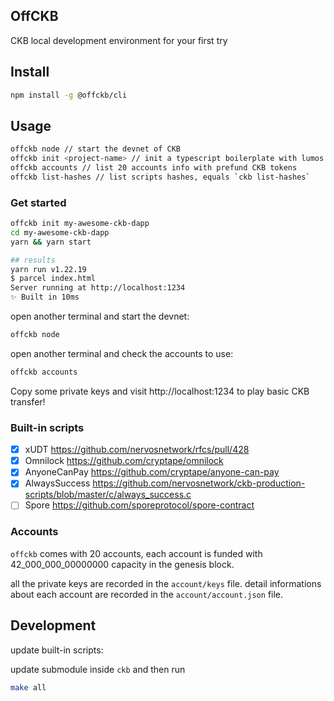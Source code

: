 ## OffCKB

CKB local development environment for your first try

## Install

```sh
npm install -g @offckb/cli
```

## Usage

```sh
offckb node // start the devnet of CKB 
offckb init <project-name> // init a typescript boilerplate with lumos to get started with to build CKB DAPP,think 'hardhat init'
offckb accounts // list 20 accounts info with prefund CKB tokens
offckb list-hashes // list scripts hashes, equals `ckb list-hashes`
```

### Get started

```sh
offckb init my-awesome-ckb-dapp
cd my-awesome-ckb-dapp
yarn && yarn start

## results
yarn run v1.22.19
$ parcel index.html
Server running at http://localhost:1234
✨ Built in 10ms
```

open another terminal and start the devnet:

```sh
offckb node
```

open another terminal and check the accounts to use:

```sh
offckb accounts
```

Copy some private keys and visit http://localhost:1234 to play basic CKB transfer!

### Built-in scripts

- [x] xUDT https://github.com/nervosnetwork/rfcs/pull/428
- [x] Omnilock https://github.com/cryptape/omnilock
- [x] AnyoneCanPay https://github.com/cryptape/anyone-can-pay
- [x] AlwaysSuccess https://github.com/nervosnetwork/ckb-production-scripts/blob/master/c/always_success.c
- [ ] Spore https://github.com/sporeprotocol/spore-contract

### Accounts

`offckb` comes with 20 accounts, each account is funded with 42_000_000_00000000 capacity in the genesis block.

all the private keys are recorded in the `account/keys` file.
detail informations about each account are recorded in the `account/account.json` file.

## Development

update built-in scripts:

update submodule inside `ckb` and then run
```sh
make all
```
